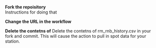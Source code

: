 **Fork the repoisitory**  
Instructions for doing that  
  
  **Change the URL in the workflow**  
    
  **Delete the contetns of** 
 Delete the contetns of  rm_rnb_history.csv in your fork and commit. This will cause the action to pull in spot data for your station.
 
